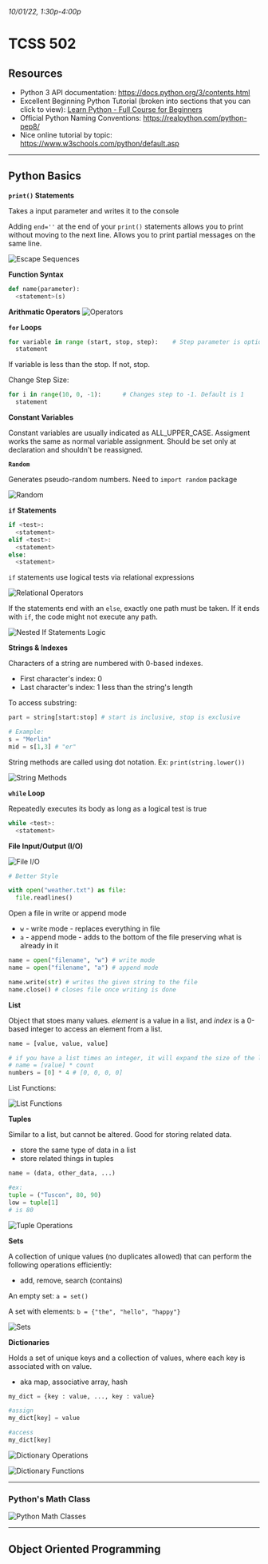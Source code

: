 _10/01/22, 1:30p-4:00p_

# TCSS 502

## Resources
- Python 3 API documentation: https://docs.python.org/3/contents.html
- Excellent Beginning Python Tutorial (broken into sections that you can click to view): [Learn Python - Full Course for Beginners](https://www.youtube.com/watch?v=rfscVS0vtbw&ab_channel=freeCodeCamp.org)
- Official Python Naming Conventions: https://realpython.com/python-pep8/
- Nice online tutorial by topic: https://www.w3schools.com/python/default.asp

----
## Python Basics

**`print()` Statements**

Takes a input parameter and writes it to the console

Adding `end=''` at the end of your `print()` statements allows you to print without moving to the next line. Allows you to print partial messages on the same line.

![Escape Sequences](../img/EscapeSequences.png)

**Function Syntax**
```python
def name(parameter):
  <statement>(s)
```

**Arithmatic Operators**
![Operators](../img/operators.png)


**`for` Loops**
```python
for variable in range (start, stop, step):    # Step parameter is optional
  statement
```

If variable is less than the stop. If not, stop.

Change Step Size:
```python
for i in range(10, 0, -1):      # Changes step to -1. Default is 1
  statement
```

**Constant Variables**

Constant variables are usually indicated as ALL_UPPER_CASE. Assigment works the same as normal variable assignment. Should be set only at declaration and shouldn't be reassigned.

**`Random`**

Generates pseudo-random numbers. Need to `import random` package

![Random](../img/random.png)


**`if` Statements**

```python
if <test>:
  <statement>
elif <test>:
  <statement>
else:
  <statement>
```

`if` statements use logical tests via relational expressions

![Relational Operators](./img/boolean.png)

If the statements end with an `else`, exactly one path must be taken. If it ends with `if`, the code might not execute any path. 

![Nested If Statements Logic](../img/nestedif.png)

**Strings & Indexes**

Characters of a string are numbered with 0-based indexes.
- First character's index: 0
- Last character's index: 1 less than the string's length

To access substring:
```python
part = string[start:stop] # start is inclusive, stop is exclusive

# Example:
s = "Merlin"
mid = s[1,3] # "er"
```

String methods are called using dot notation. Ex: `print(string.lower())`

![String Methods](../img/stringmethods.png)

**`while` Loop**

Repeatedly executes its body as long as a logical test is true

```python
while <test>:
  <statement>
```

**File Input/Output (I/O)**

![File I/O](../img/fileinputoutput.png)

```python
# Better Style

with open("weather.txt") as file:
  file.readlines()
```

Open a file in write or append mode
- `w` - write mode - replaces everything in file
- `a` - append mode - adds to the bottom of the file preserving what is already in it

```python
name = open("filename", "w") # write mode
name = open("filename", "a") # append mode

name.write(str) # writes the given string to the file
name.close() # closes file once writing is done
```

**List**

Object that stoes many values. _element_ is a value in a list, and _index_ is a 0-based integer to access an element from a list.

```python
name = [value, value, value]

# if you have a list times an integer, it will expand the size of the list
# name = [value] * count
numbers = [0] * 4 # [0, 0, 0, 0]
```

List Functions:

![List Functions](../img/listfunctions.png)

**Tuples**

Similar to a list, but cannot be altered. Good for storing related data.
- store the same type of data in a list
- store related things in tuples

```python
name = (data, other_data, ...)

#ex:
tuple = ("Tuscon", 80, 90)
low = tuple[1]
# is 80
```

![Tuple Operations](../img/tupleOps.png)

**Sets**

A collection of unique values (no duplicates allowed) that can perform the following operations efficiently:
- add, remove, search (contains)

An empty set: `a = set()`

A set with elements: `b = {"the", "hello", "happy"}`

![Sets](../img/sets.png)

**Dictionaries**

Holds a set of unique keys and a collection of values, where each key is associated with on value.
- aka map, associative array, hash

```python 
my_dict = {key : value, ..., key : value}

#assign
my_dict[key] = value

#access
my_dict[key]
```

![Dictionary Operations](../img/dictionaries.png)

![Dictionary Functions](../img/dictoops.png)

****


### Python's Math Class

![Python Math Classes](../img/MathClasses.png)



----
## Object Oriented Programming